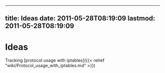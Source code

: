 
---
title: Ideas
date: 2011-05-28T08:19:09
lastmod: 2011-05-28T08:19:09
---
Ideas
=====

Tracking [protocol usage with iptables]({{< relref "wiki/Protocol_usage_with_iptables.md" >}})
